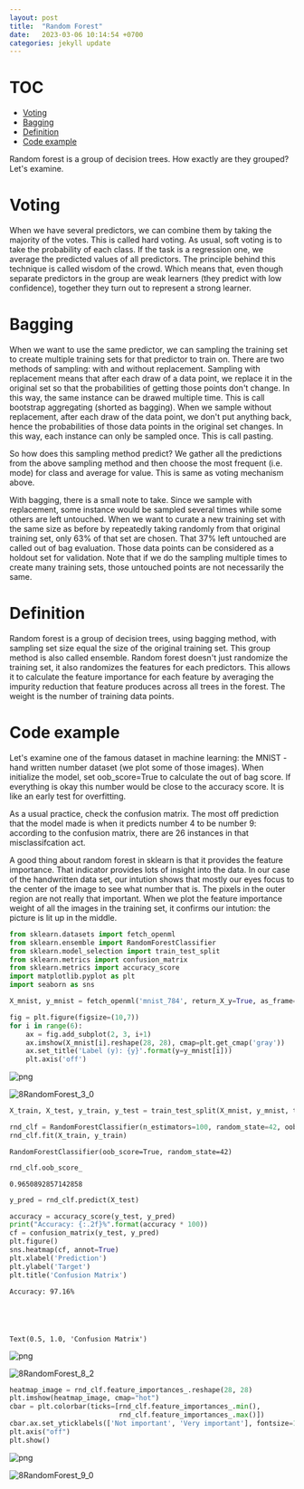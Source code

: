 ```yaml
---
layout: post
title:  "Random Forest"
date:   2023-03-06 10:14:54 +0700
categories: jekyll update
---
```


# TOC
- [Voting](#vote)
- [Bagging](#bag)
- [Definition](#define)
- [Code example](#code)

Random forest is a group of decision trees. How exactly are they grouped? Let's examine.

# Voting

When we have several predictors, we can combine them by taking the majority of the votes. This is called hard voting. As usual, soft voting is to take the probability of each class. If the task is a regression one, we average the predicted values of all predictors. The principle behind this technique is called wisdom of the crowd. Which means that, even though separate predictors in the group are weak learners (they predict with low confidence), together they turn out to represent a strong learner.

# Bagging

When we want to use the same predictor, we can sampling the training set to create multiple training sets for that predictor to train on. There are two methods of sampling: with and without replacement. Sampling with replacement means that after each draw of a data point, we replace it in the original set so that the probabilities of getting those points don't change. In this way, the same instance can be drawed multiple time. This is call bootstrap aggregating (shorted as bagging). When we sample without replacement, after each draw of the data point, we don't put anything back, hence the probabilities of those data points in the original set changes. In this way, each instance can only be sampled once. This is call pasting.

So how does this sampling method predict? We gather all the predictions from the above sampling method and then choose the most frequent (i.e. mode) for class and average for value. This is same as voting mechanism above.

With bagging, there is a small note to take. Since we sample with replacement, some instance would be sampled several times while some others are left untouched. When we want to curate a new training set with the same size as before by repeatedly taking randomly from that original training set, only 63% of that set are chosen. That 37% left untouched are called out of bag evaluation. Those data points can be considered as a holdout set for validation. Note that if we do the sampling multiple times to create many training sets, those untouched points are not necessarily the same.

# Definition

Random forest is a group of decision trees, using bagging method, with sampling set size equal the size of the original training set. This group method is also called ensemble. Random forest doesn't just randomize the training set, it also randomizes the features for each predictors. This allows it to calculate the feature importance for each feature by averaging the impurity reduction that feature produces across all trees in the forest. The weight is the number of training data points.

# Code example

Let's examine one of the famous dataset in machine learning: the MNIST - hand written number dataset (we plot some of those images). When initialize the model, set oob_score=True to calculate the out of bag score. If everything is okay this number would be close to the accuracy score. It is like an early test for overfitting.

As a usual practice, check the confusion matrix. The most off prediction that the model made is when it predicts number 4 to be number 9: according to the confusion matrix, there are 26 instances in that misclassifcation act.

A good thing about random forest in sklearn is that it provides the feature importance. That indicator provides lots of insight into the data. In our case of the handwritten data set, our intution shows that mostly our eyes focus to the center of the image to see what number that is. The pixels in the outer region are not really that important. When we plot the feature importance weight of all the images in the training set, it confirms our intution: the picture is lit up in the middle.



```python
from sklearn.datasets import fetch_openml
from sklearn.ensemble import RandomForestClassifier
from sklearn.model_selection import train_test_split
from sklearn.metrics import confusion_matrix
from sklearn.metrics import accuracy_score
import matplotlib.pyplot as plt
import seaborn as sns
```


```python
X_mnist, y_mnist = fetch_openml('mnist_784', return_X_y=True, as_frame=False)
```


```python
fig = plt.figure(figsize=(10,7))
for i in range(6):  
    ax = fig.add_subplot(2, 3, i+1)
    ax.imshow(X_mnist[i].reshape(28, 28), cmap=plt.get_cmap('gray'))
    ax.set_title('Label (y): {y}'.format(y=y_mnist[i]))
    plt.axis('off')
```


    
![png](8RandomForest_files/8RandomForest_3_0.png)
    


![8RandomForest_3_0](https://user-images.githubusercontent.com/7457301/223482687-1e7065a8-4b64-4fb3-ad5f-bcddfd46dd55.png)


```python
X_train, X_test, y_train, y_test = train_test_split(X_mnist, y_mnist, test_size=0.2, random_state=2)
```


```python
rnd_clf = RandomForestClassifier(n_estimators=100, random_state=42, oob_score=True)
rnd_clf.fit(X_train, y_train)
```




    RandomForestClassifier(oob_score=True, random_state=42)




```python
rnd_clf.oob_score_
```




    0.9650892857142858




```python
y_pred = rnd_clf.predict(X_test)
```


```python
accuracy = accuracy_score(y_test, y_pred)
print("Accuracy: {:.2f}%".format(accuracy * 100))
cf = confusion_matrix(y_test, y_pred)
plt.figure()
sns.heatmap(cf, annot=True)
plt.xlabel('Prediction')
plt.ylabel('Target')
plt.title('Confusion Matrix')
```

    Accuracy: 97.16%





    Text(0.5, 1.0, 'Confusion Matrix')




    
![png](8RandomForest_files/8RandomForest_9_2.png)
    


![8RandomForest_8_2](https://user-images.githubusercontent.com/7457301/223482709-e67a62c5-9da0-4726-ba69-c81b86534d4a.png)


```python
heatmap_image = rnd_clf.feature_importances_.reshape(28, 28)
plt.imshow(heatmap_image, cmap="hot")
cbar = plt.colorbar(ticks=[rnd_clf.feature_importances_.min(),
                           rnd_clf.feature_importances_.max()])
cbar.ax.set_yticklabels(['Not important', 'Very important'], fontsize=14)
plt.axis("off")
plt.show()
```


    
![png](8RandomForest_files/8RandomForest_11_0.png)
    


![8RandomForest_9_0](https://user-images.githubusercontent.com/7457301/223482717-84ba97bf-cec0-460f-87e5-a50e64be6ec7.png)


```python

```
